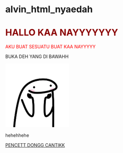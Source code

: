 # alvin_html_nyaedah
<!DOCTYPE html>
<html>
<head>
	<meta charset="utf-8">
	<meta name="viewport" content="width=device-width, initial-scale=1">
	<title>BONASS BAIKK</title>
</head>
<body>
	<h1 style="color: darkred;">HALLO KAA NAYYYYYYY</h1>
	<p style="color: red;">AKU BUAT SESUATU BUAT KAA NAYYYYY</p>
	<p>BUKA DEH YANG DI BAWAHH</p>
	<img src="love3.jpg"width="200x" height="200px">
		<p>hehehhehe</p>
	<a href="alvin.html">PENCETT DONGG CANTIKK</a>
</body>
</html>

